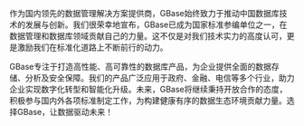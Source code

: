 作为国内领先的数据管理解决方案提供商，GBase始终致力于推动中国数据库技术的发展与创新。我们很荣幸地宣布，GBase已成为国家标准参编单位之一，在数据管理和数据库领域贡献自己的力量。这不仅是对我们技术实力的高度认可，更是激励我们在标准化道路上不断前行的动力。

GBase专注于打造高性能、高可靠性的数据库产品，为企业提供全面的数据存储、分析及安全保障。我们的产品广泛应用于政府、金融、电信等多个行业，助力企业实现数字化转型和智能化升级。未来，GBase将继续秉持开放合作的态度，积极参与国内外各项标准制定工作，为构建健康有序的数据生态环境贡献力量。选择GBase，让数据驱动未来！